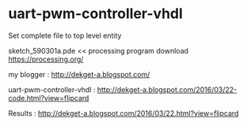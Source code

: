# uart-pwm-controller-vhdl

Set complete file to top level entity

sketch_590301a.pde << processing program download https://processing.org/
 
my blogger : http://dekget-a.blogspot.com/  

uart-pwm-controller-vhdl : http://dekget-a.blogspot.com/2016/03/22-code.html?view=flipcard

Results : http://dekget-a.blogspot.com/2016/03/22.html?view=flipcard

